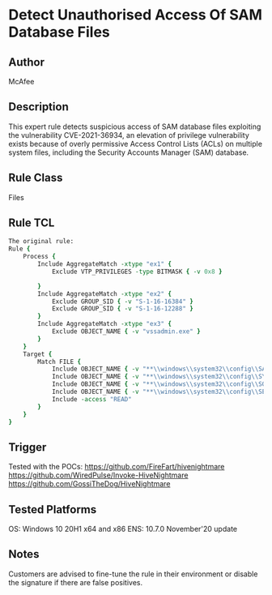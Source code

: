 # Detect Unauthorised Access Of SAM Database Files

## Author
McAfee

## Description
This expert rule detects suspicious access of SAM database files exploiting the vulnerability CVE-2021-36934, an elevation of privilege vulnerability exists because of overly permissive Access Control Lists (ACLs) on multiple system files, including the Security Accounts Manager (SAM) database.

## Rule Class 
Files

## Rule TCL
```tcl
The original rule: 
Rule {
	Process {
		Include AggregateMatch -xtype "ex1" {
			Exclude VTP_PRIVILEGES -type BITMASK { -v 0x8 }

		}
		Include AggregateMatch -xtype "ex2" {
			Exclude GROUP_SID { -v "S-1-16-16384" }
			Exclude GROUP_SID { -v "S-1-16-12288" }
		}
		Include AggregateMatch -xtype "ex3" {
			Exclude OBJECT_NAME { -v "vssadmin.exe" }
		}
	}
	Target {
		Match FILE {
			Include OBJECT_NAME { -v "**\\windows\\system32\\config\\SAM" }
			Include OBJECT_NAME { -v "**\\windows\\system32\\config\\SYSTEM" }
			Include OBJECT_NAME { -v "**\\windows\\system32\\config\\SOFTWARE" }
			Include OBJECT_NAME { -v "**\\windows\\system32\\config\\SECURITY" }
			Include -access "READ"
		}
	}
}

```

## Trigger
Tested with the POCs:
https://github.com/FireFart/hivenightmare
https://github.com/WiredPulse/Invoke-HiveNightmare
https://github.com/GossiTheDog/HiveNightmare

## Tested Platforms
OS: Windows 10 20H1 x64 and x86
ENS: 10.7.0 November'20 update

## Notes
Customers are advised to fine-tune the rule in their environment or disable the signature if there are false positives.